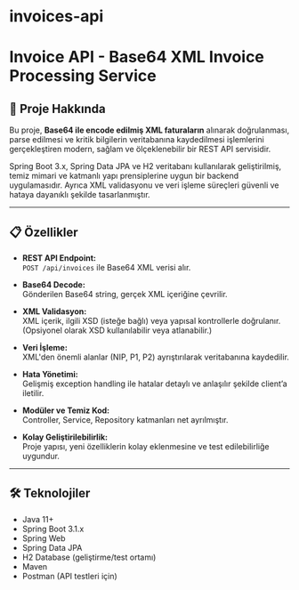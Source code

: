 # invoices-api
# Invoice API - Base64 XML Invoice Processing Service

## 🚀 Proje Hakkında

Bu proje, **Base64 ile encode edilmiş XML faturaların** alınarak doğrulanması, parse edilmesi ve kritik bilgilerin veritabanına kaydedilmesi işlemlerini gerçekleştiren modern, sağlam ve ölçeklenebilir bir REST API servisidir.

Spring Boot 3.x, Spring Data JPA ve H2 veritabanı kullanılarak geliştirilmiş, temiz mimari ve katmanlı yapı prensiplerine uygun bir backend uygulamasıdır. Ayrıca XML validasyonu ve veri işleme süreçleri güvenli ve hataya dayanıklı şekilde tasarlanmıştır.

---

## 📋 Özellikler

- **REST API Endpoint:**  
  `POST /api/invoices` ile Base64 XML verisi alır.

- **Base64 Decode:**  
  Gönderilen Base64 string, gerçek XML içeriğine çevrilir.

- **XML Validasyon:**  
  XML içerik, ilgili XSD (isteğe bağlı) veya yapısal kontrollerle doğrulanır. (Opsiyonel olarak XSD kullanılabilir veya atlanabilir.)

- **Veri İşleme:**  
  XML'den önemli alanlar (NIP, P1, P2) ayrıştırılarak veritabanına kaydedilir.

- **Hata Yönetimi:**  
  Gelişmiş exception handling ile hatalar detaylı ve anlaşılır şekilde client’a iletilir.

- **Modüler ve Temiz Kod:**  
  Controller, Service, Repository katmanları net ayrılmıştır.

- **Kolay Geliştirilebilirlik:**  
  Proje yapısı, yeni özelliklerin kolay eklenmesine ve test edilebilirliğe uygundur.

---

## 🛠️ Teknolojiler

- Java 11+
- Spring Boot 3.1.x
- Spring Web
- Spring Data JPA
- H2 Database (geliştirme/test ortamı)
- Maven
- Postman (API testleri için)
